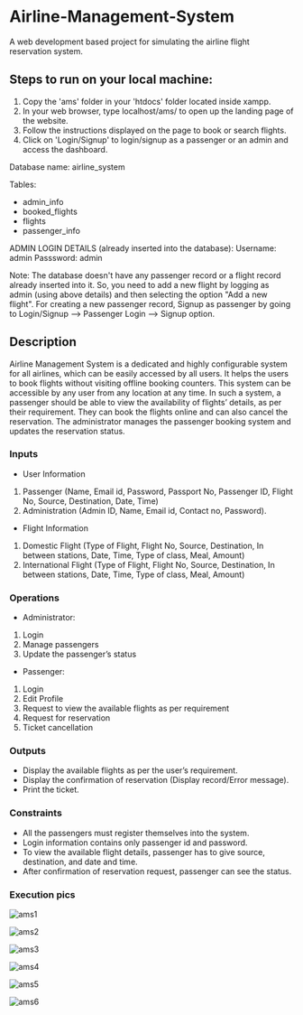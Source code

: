 # Airline-Management-System

A web development based project for simulating the airline flight reservation system.

## Steps to run on your local machine:

1. Copy the 'ams' folder in your 'htdocs' folder located inside xampp.
2. In your web browser, type localhost/ams/  to open up the landing page of the website.
3. Follow the instructions displayed on the page to book or search flights.
4. Click on 'Login/Signup' to login/signup as a passenger or an admin and access the dashboard.

Database name: airline_system

Tables:
* admin_info
* booked_flights
* flights
* passenger_info

ADMIN LOGIN DETAILS (already inserted into the database):
Username: admin
Passsword: admin

Note: The database doesn't have any passenger record or a flight record already inserted into it.
So, you need to add a new flight by logging as admin (using above details) and then selecting the option "Add a new flight".
For creating a new passenger record, Signup as passenger by going to Login/Signup --> Passenger Login --> Signup option.


## Description

Airline Management System is a dedicated and highly configurable system for all airlines, which can be easily accessed by all users. It helps the users to book flights without visiting offline booking counters. This system can be accessible by any user from any location at any time. In such a system, a passenger should be able to view the availability of flights’ details, as per their requirement. They can book the flights online and can also cancel the reservation. The administrator manages the passenger booking system and updates the reservation status.

### Inputs

* User Information
 1. Passenger (Name, Email id, Password, Passport No, Passenger ID, Flight No, Source, Destination, Date, Time)
 2. Administration (Admin ID, Name, Email id, Contact no, Password).

* Flight Information
 1. Domestic Flight (Type of Flight, Flight No, Source, Destination, In between stations, Date, Time, Type of class, Meal, Amount)
 2. International Flight (Type of Flight, Flight No, Source, Destination, In between stations, Date, Time, Type of class, Meal, Amount)
 
### Operations

* Administrator:
 1. Login
 2. Manage passengers
 3. Update the passenger’s status

* Passenger:
 1. Login
 2. Edit Profile
 3. Request to view the available flights as per requirement
 4. Request for reservation
 5. Ticket cancellation

### Outputs

* Display the available flights as per the user’s requirement.
* Display the confirmation of reservation (Display record/Error message).
* Print the ticket.


### Constraints

* All the passengers must register themselves into the system.
* Login information contains only passenger id and password.
* To view the available flight details, passenger has to give source, destination, and date and time.
* After confirmation of reservation request, passenger can see the status.

### Execution pics
![ams1](https://user-images.githubusercontent.com/104520126/165802309-8c554b9f-b213-4640-b3ca-eb989e102129.jpg)

![ams2](https://user-images.githubusercontent.com/104520126/165802307-35d0a624-5467-4bd5-8dfd-03f3b8206458.jpg)

![ams3](https://user-images.githubusercontent.com/104520126/165802303-4c2d3368-9532-411c-9706-fd7ab08bc6b9.jpg)

![ams4](https://user-images.githubusercontent.com/104520126/165802301-900c06f1-a40b-4280-a239-4a9e626431f3.jpeg)

![ams5](https://user-images.githubusercontent.com/104520126/165802299-88061d5e-a2b2-426f-ba78-a2395e63c059.jpg)

![ams6](https://user-images.githubusercontent.com/104520126/165802296-9e2b6cc9-d99e-423e-a5d4-1b2df43b67b0.jpg)



